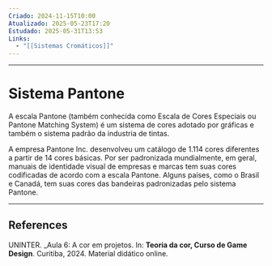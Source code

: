 ```yaml
---
Criado: 2024-11-15T10:00
Atualizado: 2025-05-23T17:20
Estudado: 2025-05-31T13:53
Links:
  - "[[Sistemas Cromáticos]]"
---
```

---
# Sistema Pantone

A escala Pantone (também conhecida como Escala de Cores Especiais ou Pantone Matching System) é um sistema de cores adotado por gráficas e também o sistema padrão da industria de tintas.

A empresa Pantone Inc. desenvolveu um catálogo de 1.114 cores diferentes a partir de 14 cores básicas. Por ser padronizada mundialmente, em geral, manuais de identidade visual de empresas e marcas tem suas cores codificadas de acordo com a escala Pantone. Alguns países, como o Brasil e Canadá, tem suas cores das bandeiras padronizadas pelo sistema Pantone.

---
## References

UNINTER.  _Aula 6: A cor em projetos. In: **Teoria da cor, Curso de Game Design**. Curitiba, 2024. Material didático online.